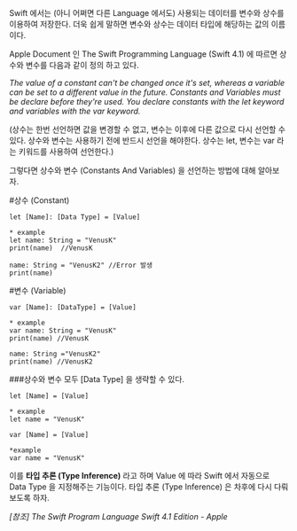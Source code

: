 Swift 에서는 (아니 어쩌면 다른 Language 에서도) 사용되는 데이터를 변수와 상수를 이용하여 저장한다.
더욱 쉽게 말하면 변수와 상수는 데이터 타입에 해당하는 값의 이름이다.

Apple Document 인 The Swift Programming Language (Swift 4.1) 에 따르면 상수와 변수를 다음과 같이 정의 하고 있다.

*The value of a constant can't be changed once it's set, whereas a variable can be set to a different value in the future.
Constants and Variables must be declare before they're used.
You declare constants with the let keyword and variables with the var keyword.*

(상수는 한번 선언하면 값을 변경할 수 없고, 변수는 이후에 다른 값으로 다시 선언할 수 있다.
상수와 변수는 사용하기 전에 반드시 선언을 해야한다. 상수는 let, 변수는 var 라는 키워드를 사용하여 선언한다.)

그렇다면 상수와 변수 (Constants And Variables) 을 선언하는 방법에 대해 알아보자.


#상수 (Constant)

```
let [Name]: [Data Type] = [Value]

* example
let name: String = "VenusK"
print(name)  //VenusK

name: String = "VenusK2" //Error 발생
print(name)
```
#변수 (Variable)
```
var [Name]: [DataType] = [Value]

* example
var name: String = "VenusK"
print(name) //VenusK

name: String ="VenusK2"
print(name) //VenusK2
```
###상수와 변수 모두 [Data Type] 을 생략할 수 있다.
```
let [Name] = [Value]

* example 
let name = "VenusK"
```
```
var [Name] = [Value]

*example
var name = "VenusK"
```
이를 **타입 추론 (Type Inference)** 라고 하며 Value 에 따라 Swift 에서 자동으로 Data Type 을 지정해주는 기능이다. 타입 추론 (Type Inference) 은 차후에 다시 다뤄보도록 하자.

*[참조] The Swift Program Language Swift 4.1 Edition - Apple*
